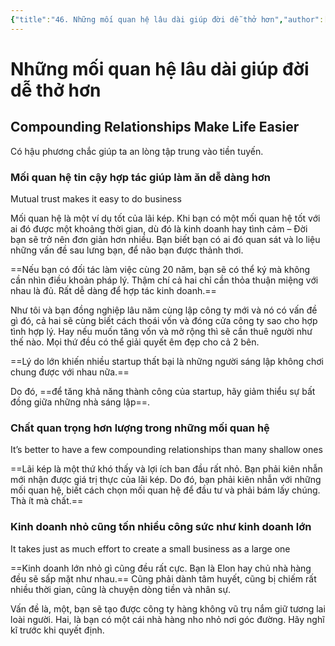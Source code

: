 ```yaml
---
{"title":"46. Những mối quan hệ lâu dài giúp đời dễ thở hơn","author":["Naval Ravikant"],"type":"chapter","category":"finance","related":["[[💸 Làm giàu không cần may mắn]]"],"word-count":496,"dg-publish":true,"dg-hide":true,"tags":["publish","finance","rich","Naval-Ravikant"],"deck":"Everything::Knowledge","anki tags":"knowledge","permalink":"/2-reading/books/lam-giau-khong-can-may-man-naval/46-nhung-moi-quan-he-lau-dai-giup-doi-de-tho-hon/","hide":true,"dgPassFrontmatter":true}
---
```


# Những mối quan hệ lâu dài giúp đời dễ thở hơn
## Compounding Relationships Make Life Easier

Có hậu phương chắc giúp ta an lòng tập trung vào tiền tuyến.

### Mối quan hệ tin cậy hợp tác giúp làm ăn dễ dàng hơn
Mutual trust makes it easy to do business

Mối quan hệ là một ví dụ tốt của lãi kép. Khi bạn có một mối quan hệ tốt với ai đó được một khoảng thời gian, dù đó là kinh doanh hay tình cảm – Đời bạn sẽ trở nên đơn giản hơn nhiều. Bạn biết bạn có ai đó quan sát và lo liệu những vấn đề sau lưng bạn, để não bạn được thảnh thơi.

==Nếu bạn có đối tác làm việc cùng 20 năm, bạn sẽ có thể ký mà không cần nhìn điều khoản pháp lý. Thậm chí cả hai chỉ cần thỏa thuận miệng với nhau là đủ. Rất dễ dàng để hợp tác kinh doanh.==

Như tôi và bạn đồng nghiệp lâu năm cùng lập công ty mới và nó có vấn đề gì đó, cả hai sẽ cùng biết cách thoái vốn và đóng cửa công ty sao cho hợp tình hợp lý. Hay nếu muốn tăng vốn và mở rộng thì sẽ cần thuê người như thế nào. Mọi thứ đều có thể giải quyết êm đẹp cho cả 2 bên.

==Lý do lớn khiến nhiều startup thất bại là những người sáng lập không chơi chung được với nhau nữa.==

Do đó, ==để tăng khả năng thành công của startup, hãy giảm thiểu sự bất đồng giữa những nhà sáng lập==.

### Chất quan trọng hơn lượng trong những mối quan hệ
It’s better to have a few compounding relationships than many shallow ones

==Lãi kép là một thứ khó thấy và lợi ích ban đầu rất nhỏ. Bạn phải kiên nhẫn mới nhận được giá trị thực của lãi kép. Do đó, bạn phải kiên nhẫn với những mối quan hệ, biết cách chọn mối quan hệ để đầu tư và phải bám lấy chúng. Thà ít mà chất.==

### Kinh doanh nhỏ cũng tốn nhiều công sức như kinh doanh lớn
It takes just as much effort to create a small business as a large one

==Kinh doanh lớn nhỏ gì cũng đều rất cực. Bạn là Elon hay chủ nhà hàng đều sẽ sấp mặt như nhau.== Cũng phải dành tâm huyết, cũng bị chiếm rất nhiều thời gian, cũng là chuyện dòng tiền và nhân sự.

Vấn đề là, một, bạn sẽ tạo được công ty hàng không vũ trụ nắm giữ tương lai loài người. Hai, là bạn có một cái nhà hàng nho nhỏ nơi góc đường. Hãy nghĩ kĩ trước khi quyết định.